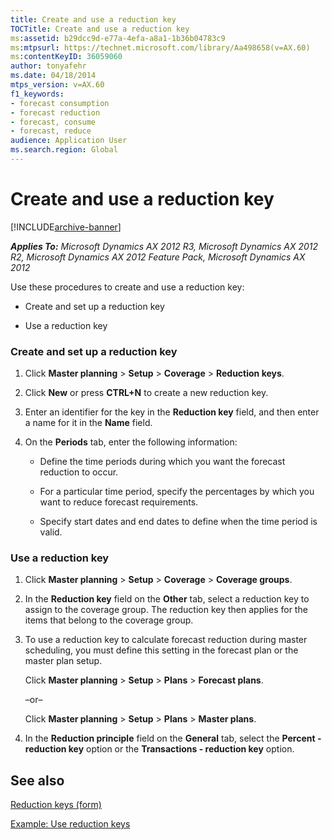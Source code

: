 ```yaml
---
title: Create and use a reduction key
TOCTitle: Create and use a reduction key
ms:assetid: b29dcc9d-e77a-4efa-a8a1-1b36b04783c9
ms:mtpsurl: https://technet.microsoft.com/library/Aa498658(v=AX.60)
ms:contentKeyID: 36059060
author: tonyafehr
ms.date: 04/18/2014
mtps_version: v=AX.60
f1_keywords:
- forecast consumption
- forecast reduction
- forecast, consume
- forecast, reduce
audience: Application User
ms.search.region: Global
---
```


# Create and use a reduction key 


[!INCLUDE[archive-banner](includes/archive-banner.md)]


_**Applies To:** Microsoft Dynamics AX 2012 R3, Microsoft Dynamics AX 2012 R2, Microsoft Dynamics AX 2012 Feature Pack, Microsoft Dynamics AX 2012_

Use these procedures to create and use a reduction key:

  - Create and set up a reduction key

  - Use a reduction key

### Create and set up a reduction key

1.  Click **Master planning** \> **Setup** \> **Coverage** \> **Reduction keys**.

2.  Click **New** or press **CTRL+N** to create a new reduction key.

3.  Enter an identifier for the key in the **Reduction key** field, and then enter a name for it in the **Name** field.

4.  On the **Periods** tab, enter the following information:
    
      - Define the time periods during which you want the forecast reduction to occur.
    
      - For a particular time period, specify the percentages by which you want to reduce forecast requirements.
    
      - Specify start dates and end dates to define when the time period is valid.

### Use a reduction key

1.  Click **Master planning** \> **Setup** \> **Coverage** \> **Coverage groups**.

2.  In the **Reduction key** field on the **Other** tab, select a reduction key to assign to the coverage group. The reduction key then applies for the items that belong to the coverage group.

3.  To use a reduction key to calculate forecast reduction during master scheduling, you must define this setting in the forecast plan or the master plan setup.
    
    Click **Master planning** \> **Setup** \> **Plans** \> **Forecast plans**.
    
    –or–
    
    Click **Master planning** \> **Setup** \> **Plans** \> **Master plans**.

4.  In the **Reduction principle** field on the **General** tab, select the **Percent - reduction key** option or the **Transactions - reduction key** option.

## See also

[Reduction keys (form)](https://technet.microsoft.com/library/aa553816\(v=ax.60\))

[Example: Use reduction keys](example-use-reduction-keys.md)

  


